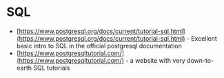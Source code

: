 # SQL

* [https://www.postgresql.org/docs/current/tutorial-sql.html](https://www.postgresql.org/docs/current/tutorial-sql.html) - Excellent basic intro to SQL in the official postgresql documentation
* [https://www.postgresqltutorial.com/](https://www.postgresqltutorial.com/) - a website with very down-to-earth SQL tutorials&#x20;
